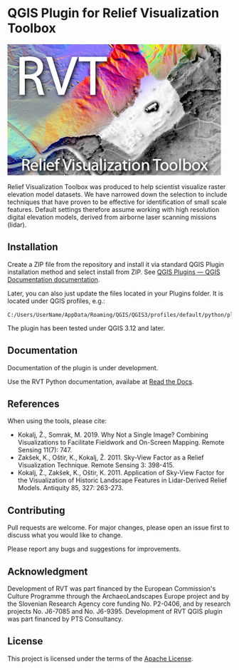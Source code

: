 # QGIS Plugin for Relief Visualization Toolbox

![](./docs/figures/RVT_head.png)

Relief Visualization Toolbox was produced to help scientist visualize raster elevation model datasets. We have narrowed down the selection to include techniques that have proven to be effective for identification of small scale features. Default settings therefore assume working with high resolution digital elevation models, derived from airborne laser scanning missions (lidar).

## Installation

Create a ZIP file from the repository and install it via standard QGIS Plugin installation method and select install from ZIP. See [QGIS Plugins — QGIS Documentation documentation](http://docs.qgis.org/latest/en/docs/user_manual/plugins/plugins.html).

Later, you can also just update the files located in your Plugins folder. It is located under QGIS profiles, e.g.:
```
C:/Users/UserName/AppData/Roaming/QGIS/QGIS3/profiles/default/python/plugins
```

The plugin has been tested under QGIS 3.12 and later.

## Documentation

Documentation of the plugin is under development.

Use the RVT Python documentation, availabe at [Read the Docs](https://rvt-py.readthedocs.io/).

## References

When using the tools, please cite:

*   Kokalj, Ž., Somrak, M. 2019. Why Not a Single Image? Combining Visualizations to Facilitate Fieldwork and On-Screen Mapping. Remote Sensing 11(7): 747.
*   Zakšek, K., Oštir, K., Kokalj, Ž. 2011. Sky-View Factor as a Relief Visualization Technique. Remote Sensing 3: 398-415.
*   Kokalj, Ž., Zakšek, K., Oštir, K. 2011. Application of Sky-View Factor for the Visualization of Historic Landscape Features in Lidar-Derived Relief Models. Antiquity 85, 327: 263-273.

## Contributing
Pull requests are welcome. For major changes, please open an issue first to discuss what you would like to change.

Please report any bugs and suggestions for improvements.

## Acknowledgment

Development of RVT was part financed by the European Commission's Culture Programme through the ArchaeoLandscapes Europe project and by the Slovenian Research Agency core funding No. P2-0406, and by research projects No. J6-7085 and No. J6-9395. Development of RVT QGIS plugin was part financed by PTS Consultancy.

## License
This project is licensed under the terms of the [Apache License](LICENSE).


